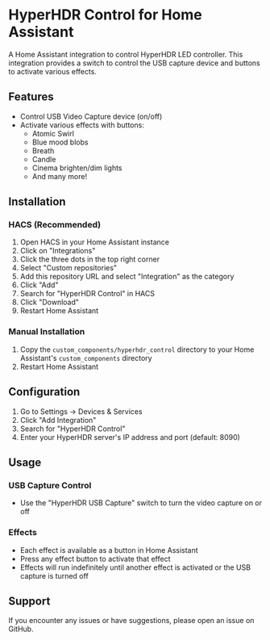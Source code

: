 # HyperHDR Control for Home Assistant

A Home Assistant integration to control HyperHDR LED controller. This integration provides a switch to control the USB capture device and buttons to activate various effects.

## Features

- Control USB Video Capture device (on/off)
- Activate various effects with buttons:
  - Atomic Swirl
  - Blue mood blobs
  - Breath
  - Candle
  - Cinema brighten/dim lights
  - And many more!

## Installation

### HACS (Recommended)

1. Open HACS in your Home Assistant instance
2. Click on "Integrations"
3. Click the three dots in the top right corner
4. Select "Custom repositories"
5. Add this repository URL and select "Integration" as the category
6. Click "Add"
7. Search for "HyperHDR Control" in HACS
8. Click "Download"
9. Restart Home Assistant

### Manual Installation

1. Copy the `custom_components/hyperhdr_control` directory to your Home Assistant's `custom_components` directory
2. Restart Home Assistant

## Configuration

1. Go to Settings → Devices & Services
2. Click "Add Integration"
3. Search for "HyperHDR Control"
4. Enter your HyperHDR server's IP address and port (default: 8090)

## Usage

### USB Capture Control
- Use the "HyperHDR USB Capture" switch to turn the video capture on or off

### Effects
- Each effect is available as a button in Home Assistant
- Press any effect button to activate that effect
- Effects will run indefinitely until another effect is activated or the USB capture is turned off

## Support

If you encounter any issues or have suggestions, please open an issue on GitHub. 